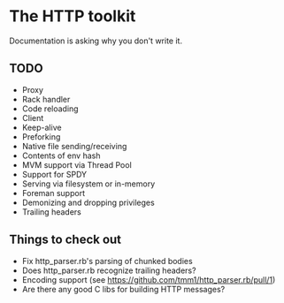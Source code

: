 The HTTP toolkit
================

Documentation is asking why you don't write it.

TODO
----

- Proxy
- Rack handler
- Code reloading
- Client
- Keep-alive
- Preforking
- Native file sending/receiving
- Contents of env hash
- MVM support via Thread Pool
- Support for SPDY
- Serving via filesystem or in-memory
- Foreman support
- Demonizing and dropping privileges
- Trailing headers

Things to check out
-------------------

- Fix http_parser.rb's parsing of chunked bodies
- Does http_parser.rb recognize trailing headers?
- Encoding support (see https://github.com/tmm1/http_parser.rb/pull/1)
- Are there any good C libs for building HTTP messages?

